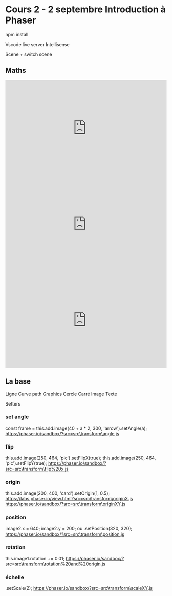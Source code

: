 # Cours 2 - 2 septembre Introduction à Phaser


npm install

Vscode
  live server
Intellisense

Scene + switch scene

## Maths

<iframe class="aspect-4-1" height="300" style="width: 100%;" scrolling="no" title="Modulo" src="https://codepen.io/tim-momo/embed/ExzBmYx?default-tab=result&theme-id=50173" frameborder="no" loading="lazy" allowtransparency="true" allowfullscreen="true">
  See the Pen <a href="https://codepen.io/tim-momo/pen/ExzBmYx">
  Modulo</a> by TIM Montmorency (<a href="https://codepen.io/tim-momo">@tim-momo</a>)
  on <a href="https://codepen.io">CodePen</a>.
</iframe>

<iframe class="aspect-4-1" height="300" style="width: 100%;" scrolling="no" title="Sin Cos" src="https://codepen.io/tim-momo/embed/gOJNgNp?default-tab=result&theme-id=50173" frameborder="no" loading="lazy" allowtransparency="true" allowfullscreen="true">
  See the Pen <a href="https://codepen.io/tim-momo/pen/gOJNgNp">
  Sin Cos</a> by TIM Montmorency (<a href="https://codepen.io/tim-momo">@tim-momo</a>)
  on <a href="https://codepen.io">CodePen</a>.
</iframe>

<iframe class="aspect-2-1" height="300" style="width: 100%;" scrolling="no" title="Sin Cos Cercle" src="https://codepen.io/tim-momo/embed/bGyPqBW?default-tab=result&theme-id=50173" frameborder="no" loading="lazy" allowtransparency="true" allowfullscreen="true">
  See the Pen <a href="https://codepen.io/tim-momo/pen/bGyPqBW">
  Sin Cos Cercle</a> by TIM Montmorency (<a href="https://codepen.io/tim-momo">@tim-momo</a>)
  on <a href="https://codepen.io">CodePen</a>.
</iframe>


## La base

Ligne
Curve path
Graphics
Cercle
Carré
Image
Texte

Setters

### set angle
const frame = this.add.image(40 + a * 2, 300, 'arrow').setAngle(a);
https://phaser.io/sandbox/?src=src\transform\angle.js

### flip
this.add.image(250, 464, 'pic').setFlipX(true);
this.add.image(250, 464, 'pic').setFlipY(true);
https://phaser.io/sandbox/?src=src\transform\flip%20x.js

### origin
this.add.image(200, 400, 'card').setOrigin(1, 0.5);
https://labs.phaser.io/view.html?src=src\transform\originX.js
https://phaser.io/sandbox/?src=src\transform\originXY.js

### position 
image2.x = 640;
image2.y = 200;
ou .setPosition(320, 320);
https://phaser.io/sandbox/?src=src\transform\position.js

### rotation
this.image1.rotation += 0.01;
https://phaser.io/sandbox/?src=src\transform\rotation%20and%20origin.js

### échelle
.setScale(2);
https://phaser.io/sandbox/?src=src\transform\scaleXY.js